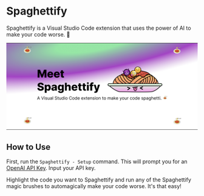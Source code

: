 # Spaghettify

Spaghettify is a Visual Studio Code extension that uses the power of AI to make your code worse. 🍝

![Spaghettify](doc2.png)

## How to Use

First, run the `Spaghettify - Setup` command. This will prompt you for an [OpenAI API Key](beta.openai.com/). Input your API key.

Highlight the code you want to Spaghettify and run any of the Spaghettify magic brushes to automagically make your code worse. It's that easy!
